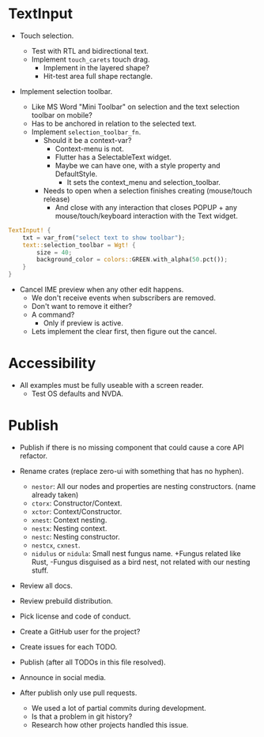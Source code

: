 # TextInput

* Touch selection.
    - Test with RTL and bidirectional text.
    - Implement `touch_carets` touch drag.
        - Implement in the layered shape?
        - Hit-test area full shape rectangle.

* Implement selection toolbar.
    - Like MS Word "Mini Toolbar" on selection and the text selection toolbar on mobile?
    - Has to be anchored in relation to the selected text.
    - Implement `selection_toolbar_fn`.
        - Should it be a context-var?
            - Context-menu is not.
            - Flutter has a SelectableText widget.
            - Maybe we can have one, with a style property and DefaultStyle.
                - It sets the context_menu and selection_toolbar.
        - Needs to open when a selection finishes creating (mouse/touch release)
            - And close with any interaction that closes POPUP + any mouse/touch/keyboard interaction with the Text widget.
```rust
TextInput! {
    txt = var_from("select text to show toolbar");
    text::selection_toolbar = Wgt! {
        size = 40;
        background_color = colors::GREEN.with_alpha(50.pct());
    }
}
```

* Cancel IME preview when any other edit happens.
    - We don't receive events when subscribers are removed.
    - Don't want to remove it either?
    - A command?
        - Only if preview is active.
    - Lets implement the clear first, then figure out the cancel.

# Accessibility

* All examples must be fully useable with a screen reader.
    - Test OS defaults and NVDA.

# Publish

* Publish if there is no missing component that could cause a core API refactor.

* Rename crates (replace zero-ui with something that has no hyphen).
    - `nestor`: All our nodes and properties are nesting constructors. (name already taken)
    - `ctorx`: Constructor/Context.
    - `xctor`: Context/Constructor.
    - `xnest`: Context nesting.
    - `nestx`: Nesting context.
    - `nestc`: Nesting constructor. 
    - `nestcx`, `cxnest`.
    - `nidulus` or `nidula`: Small nest fungus name. +Fungus related like Rust, -Fungus disguised as a bird nest, not related with our
    nesting stuff.

* Review all docs.
* Review prebuild distribution.
* Pick license and code of conduct.
* Create a GitHub user for the project?
* Create issues for each TODO.

* Publish (after all TODOs in this file resolved).
* Announce in social media.

* After publish only use pull requests.
    - We used a lot of partial commits during development.
    - Is that a problem in git history?
    - Research how other projects handled this issue.
